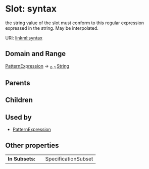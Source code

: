 
# Slot: syntax


the string value of the slot must conform to this regular expression expressed in the string. May be interpolated.

URI: [linkml:syntax](https://w3id.org/linkml/syntax)


## Domain and Range

[PatternExpression](PatternExpression.md) &#8594;  <sub>0..1</sub> [String](types/String.md)

## Parents


## Children


## Used by

 * [PatternExpression](PatternExpression.md)

## Other properties

|  |  |  |
| --- | --- | --- |
| **In Subsets:** | | SpecificationSubset |

